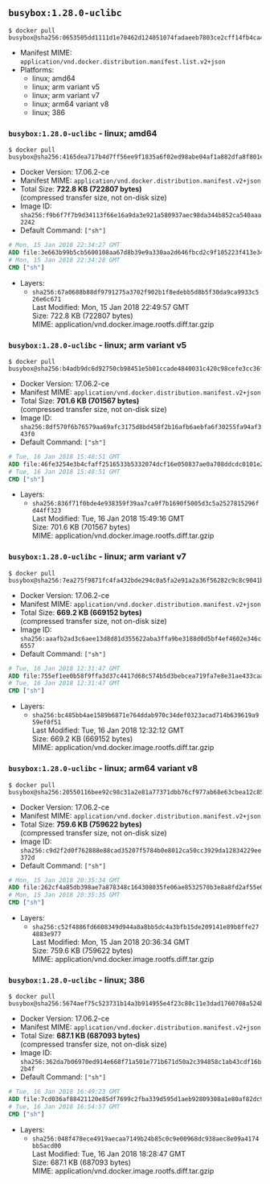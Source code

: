 ## `busybox:1.28.0-uclibc`

```console
$ docker pull busybox@sha256:0653505dd1111d1e70462d124051074fadaeeb7803ce2cff14fb4ca49a304da5
```

-	Manifest MIME: `application/vnd.docker.distribution.manifest.list.v2+json`
-	Platforms:
	-	linux; amd64
	-	linux; arm variant v5
	-	linux; arm variant v7
	-	linux; arm64 variant v8
	-	linux; 386

### `busybox:1.28.0-uclibc` - linux; amd64

```console
$ docker pull busybox@sha256:4165dea717b4d7ff56ee9f1835a6f02ed98abe04af1a882dfa8f801e82e31b1e
```

-	Docker Version: 17.06.2-ce
-	Manifest MIME: `application/vnd.docker.distribution.manifest.v2+json`
-	Total Size: **722.8 KB (722807 bytes)**  
	(compressed transfer size, not on-disk size)
-	Image ID: `sha256:f9b6f7f7b9d34113f66e16a9da3e921a580937aec98da344b852ca540aaa2242`
-	Default Command: `["sh"]`

```dockerfile
# Mon, 15 Jan 2018 22:34:27 GMT
ADD file:3e663b99b5cb5600108aa67d8b39e9a330aa2d646fbcd2c9f105223f413e34d7 in / 
# Mon, 15 Jan 2018 22:34:28 GMT
CMD ["sh"]
```

-	Layers:
	-	`sha256:67a0688b88df9791275a3702f902b1f8edebb5d8b5f30da9ca9933c526e6c671`  
		Last Modified: Mon, 15 Jan 2018 22:49:57 GMT  
		Size: 722.8 KB (722807 bytes)  
		MIME: application/vnd.docker.image.rootfs.diff.tar.gzip

### `busybox:1.28.0-uclibc` - linux; arm variant v5

```console
$ docker pull busybox@sha256:b4adb9dc6d92750cb98451e5b01ccade4840031c420c98cefe3cc36fa68fa4ca
```

-	Docker Version: 17.06.2-ce
-	Manifest MIME: `application/vnd.docker.distribution.manifest.v2+json`
-	Total Size: **701.6 KB (701567 bytes)**  
	(compressed transfer size, not on-disk size)
-	Image ID: `sha256:8df570f6b76579aa69afc3175d8bd458f2b16afb6aebfa6f30255fa94af343f0`
-	Default Command: `["sh"]`

```dockerfile
# Tue, 16 Jan 2018 15:48:51 GMT
ADD file:46fe3254e3b4cfaff2516533b5332074dcf16e050837ae0a708ddcdc0101e232 in / 
# Tue, 16 Jan 2018 15:48:51 GMT
CMD ["sh"]
```

-	Layers:
	-	`sha256:836f71f0bde4e938359f39aa7ca9f7b1690f5005d3c5a2527815296fd44ff323`  
		Last Modified: Tue, 16 Jan 2018 15:49:16 GMT  
		Size: 701.6 KB (701567 bytes)  
		MIME: application/vnd.docker.image.rootfs.diff.tar.gzip

### `busybox:1.28.0-uclibc` - linux; arm variant v7

```console
$ docker pull busybox@sha256:7ea275f9871fc4fa432bde294c0a5fa2e91a2a36f56282c9c8c9041b6d565732
```

-	Docker Version: 17.06.2-ce
-	Manifest MIME: `application/vnd.docker.distribution.manifest.v2+json`
-	Total Size: **669.2 KB (669152 bytes)**  
	(compressed transfer size, not on-disk size)
-	Image ID: `sha256:aaafb2ad3c6aee13d8d81d355622aba3ffa9be3188d0d5bf4ef4602e346c6557`
-	Default Command: `["sh"]`

```dockerfile
# Tue, 16 Jan 2018 12:31:47 GMT
ADD file:755ef1ee0b58f9ffa3d37c4417d68c574b5d3bebcea719fa7e8e31ae433caafd in / 
# Tue, 16 Jan 2018 12:31:47 GMT
CMD ["sh"]
```

-	Layers:
	-	`sha256:bc485bb4ae1589b6871e764ddab970c34def0323acad714b639619a959ef0f51`  
		Last Modified: Tue, 16 Jan 2018 12:32:12 GMT  
		Size: 669.2 KB (669152 bytes)  
		MIME: application/vnd.docker.image.rootfs.diff.tar.gzip

### `busybox:1.28.0-uclibc` - linux; arm64 variant v8

```console
$ docker pull busybox@sha256:20550116bee92c98c31a2e81a77371dbb76cf977ab68e63cbea12c85a371f3b2
```

-	Docker Version: 17.06.2-ce
-	Manifest MIME: `application/vnd.docker.distribution.manifest.v2+json`
-	Total Size: **759.6 KB (759622 bytes)**  
	(compressed transfer size, not on-disk size)
-	Image ID: `sha256:c9d2f2d0f762888e88cad35207f5784b0e8012ca50cc3929da12834229ee372d`
-	Default Command: `["sh"]`

```dockerfile
# Mon, 15 Jan 2018 20:35:34 GMT
ADD file:262cf4a85db398ae7a878348c164308035fe06ae8532570b3e8a8fd2af55e05a in / 
# Mon, 15 Jan 2018 20:35:35 GMT
CMD ["sh"]
```

-	Layers:
	-	`sha256:c52f4886fd6608349d944a8a8bb5dc4a3bfb15de209141e89b8ffe274883e977`  
		Last Modified: Mon, 15 Jan 2018 20:36:34 GMT  
		Size: 759.6 KB (759622 bytes)  
		MIME: application/vnd.docker.image.rootfs.diff.tar.gzip

### `busybox:1.28.0-uclibc` - linux; 386

```console
$ docker pull busybox@sha256:5674aef75c523731b14a3b914955e4f23c80c11e3dad1760708a524b0db332be
```

-	Docker Version: 17.06.2-ce
-	Manifest MIME: `application/vnd.docker.distribution.manifest.v2+json`
-	Total Size: **687.1 KB (687093 bytes)**  
	(compressed transfer size, not on-disk size)
-	Image ID: `sha256:362da7b06970ed914e668f71a501e771b671d50a2c394858c1ab43cdf16b2b4f`
-	Default Command: `["sh"]`

```dockerfile
# Tue, 16 Jan 2018 16:49:23 GMT
ADD file:7cd036af88421120e85df7699c2fba339d595d1aeb92809308a1e80af82dc93f in / 
# Tue, 16 Jan 2018 16:54:57 GMT
CMD ["sh"]
```

-	Layers:
	-	`sha256:048f478ece4919aecaa7149b24b85c0c9e00968dc938aec8e09a4174bb5acd00`  
		Last Modified: Tue, 16 Jan 2018 18:28:47 GMT  
		Size: 687.1 KB (687093 bytes)  
		MIME: application/vnd.docker.image.rootfs.diff.tar.gzip
